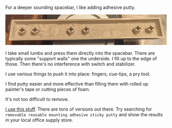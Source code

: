 For a deeper sounding spacebar, I like adding adhesive putty.

![](images/0.jpg)

I take small lumbs and press them directly into the spacebar. There are typically some "support walls" one the underside. I fill up to the edge of those. Then there's no interference with switch and stabilizer. 

I use various things to push it into place: fingers, cue-tips, a pry tool.

I find putty easier and more effective than filling them with rolled up painter's tape or cutting pieces of foam.

It's not too difficult to remove.

[I use this stuff](https://www.harald-nyborg.dk/droppen-elefantsnot-50-g). There are tons of versions out there. Try searching for `removable reusable mounting adhesive sticky putty` and show the results in your local office supply store.